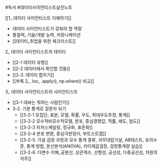 #독서 #데이터사이언티스트실전노트

[[1_ 데이터 사이언티스트 이해하기]]
- 데이터 사이언티스트가 갖춰야 할 역량
- 통찰력, 기술/개발 능력, 커뮤니케이션
- [[데이터_취업을 위한 체크리스트]]

2_ 데이터 사이언티스트의 데이터
- [[2-1 데이터 유형]]
- [[2-2 데이터에서 확인할 것들]]
- [[2-3. 데이터 합치기]]
- [[부록 2_ .loc, .apply(), np.where() 비교]] 

3_ 데이터 사이언티스트의 사이언티스트
- [[3-1 데싸는 뭐하는 사람인가]]
- 3-2. 기본 통계로 질문자 되기
	- [[3-2-1 모집단, 표본, 모델, 확률, 우도, 최대우도추정, 통계]]
	- [[3-2-2 모수적비모수적모델, 분포, 중심경향값, 적률, 왜도, 첨도]]
	- [[3-2-3 피처스케일링, 정규화, 표준화]]
	- [[3-2-4 분포 변환, 중심극한정리, 부트스트랩]]
	- [[3-2-5. 가설 검정 과정과 모수 통계 종류, 귀무대립가설, AB테스트, 유의수준, 통계 방법, 분산분석(ANOVA), 카이제곱검정, 검정통계량 실습]]
	- [[3-2-6. 다변수 이해_공분산, 상관계수, 선형성, 공선성, 다중공선성, 차원의 저주]]